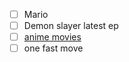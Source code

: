 - [ ] Mario
- [ ] Demon slayer latest ep
- [ ] [anime movies](https://www.instagram.com/p/C81ewWpRn4B/)
- [ ] one fast move